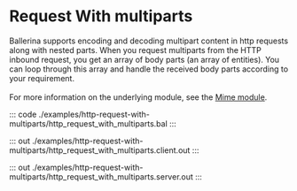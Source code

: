 # Request With multiparts

Ballerina supports encoding and decoding multipart content in http requests along with nested parts.
When you request multiparts from the HTTP inbound request, you get an array of body parts (an array of entities).
You can loop through this array and handle the received body parts according to your requirement.<br/><br/>
For more information on the underlying module, 
see the [Mime module](https://docs.central.ballerina.io/ballerina/mime/latest/).


::: code ./examples/http-request-with-multiparts/http_request_with_multiparts.bal :::

::: out ./examples/http-request-with-multiparts/http_request_with_multiparts.client.out :::

::: out ./examples/http-request-with-multiparts/http_request_with_multiparts.server.out :::